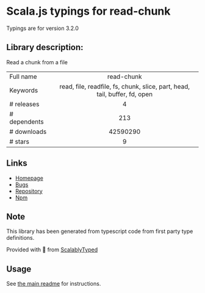 
# Scala.js typings for read-chunk

Typings are for version 3.2.0

## Library description:
Read a chunk from a file

|                    |                 |
| ------------------ | :-------------: |
| Full name          | read-chunk |
| Keywords           | read, file, readfile, fs, chunk, slice, part, head, tail, buffer, fd, open |
| # releases         | 4 |
| # dependents       | 213 |
| # downloads        | 42590290 |
| # stars            | 9 |

## Links
- [Homepage](https://github.com/sindresorhus/read-chunk#readme)
- [Bugs](https://github.com/sindresorhus/read-chunk/issues)
- [Repository](https://github.com/sindresorhus/read-chunk)
- [Npm](https://www.npmjs.com/package/read-chunk)
    


## Note
This library has been generated from typescript code from first party type definitions.

Provided with :purple_heart: from [ScalablyTyped](https://github.com/oyvindberg/ScalablyTyped)

## Usage
See [the main readme](../../readme.md) for instructions.


